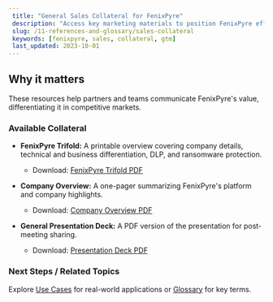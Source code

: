 ```yaml
---
 title: "General Sales Collateral for FenixPyre"
 description: "Access key marketing materials to position FenixPyre effectively in sales discussions."
 slug: /11-references-and-glossary/sales-collateral
 keywords: [fenixpyre, sales, collateral, gtm]
 last_updated: 2023-10-01
---
```


## Why it matters
These resources help partners and teams communicate FenixPyre's value, differentiating it in competitive markets.

### Available Collateral

- **FenixPyre Trifold:** A printable overview covering company details, technical and business differentiation, DLP, and ransomware protection.
  - Download: [FenixPyre Trifold PDF](https://example.com/trifold.pdf) <!-- Note: Update with actual link -->

- **Company Overview:** A one-pager summarizing FenixPyre's platform and company highlights.
  - Download: [Company Overview PDF](https://example.com/overview.pdf)

- **General Presentation Deck:** A PDF version of the presentation for post-meeting sharing.
  - Download: [Presentation Deck PDF](https://example.com/deck.pdf)

### Next Steps / Related Topics
Explore [Use Cases](/08-use-cases/index.md) for real-world applications or [Glossary](/11-references-and-glossary/index.md) for key terms.
